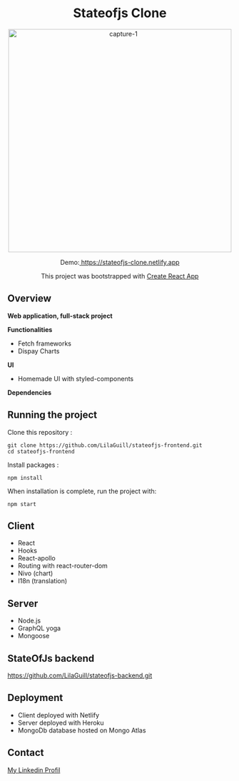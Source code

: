 <h1 align="center">Stateofjs Clone</h1>

<p align="center">
  <img width="500" src="https://github.com/LilaGuill/stateofjs-frontend/blob/master/public/screen.png" alt="capture-1">
</p>

<p align="center">
  Demo:<a href="https://stateofjs-clone.netlify.app/" target="_blank"> https://stateofjs-clone.netlify.app</a>
</p>
<p align="center">
 This project was bootstrapped with <a href=https://github.com/facebook/create-react-app. target="_blank">Create React App</a>
</p>

## Overview

**Web application, full-stack project**

**Functionalities**

- Fetch frameworks
- Dispay Charts

**UI**

- Homemade UI with styled-components

**Dependencies**

## Running the project

Clone this repository :

```
git clone https://github.com/LilaGuill/stateofjs-frontend.git
cd stateofjs-frontend
```

Install packages :

```
npm install
```

When installation is complete, run the project with:

```
npm start
```

## Client

- React
- Hooks
- React-apollo
- Routing with react-router-dom
- Nivo (chart)
- I18n (translation)

## Server

- Node.js
- GraphQL yoga
- Mongoose

## StateOfJs backend

<a href="https://github.com/LilaGuill/stateofjs-backend.git">https://github.com/LilaGuill/stateofjs-backend.git</a>

## Deployment

- Client deployed with Netlify
- Server deployed with Heroku
- MongoDb database hosted on Mongo Atlas

## Contact

<a href="https://www.linkedin.com/in/lila-guillermic-66542476/" target="_blank">My Linkedin Profil</a>
